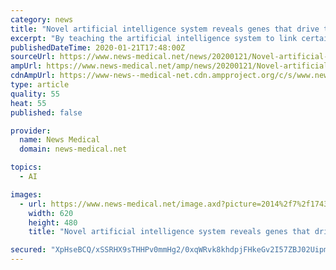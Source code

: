 ```yaml
---
category: news
title: "Novel artificial intelligence system reveals genes that drive tumor growth"
excerpt: "By teaching the artificial intelligence system to link certain DNA mutations to altered functionality, a team led by Robert Hoehndorf from KAUST's Computational Bioscience Research Center showed that they could identify genes with a known causative role in cancer and pick out dozens of putative new ones for 20 different tumor types. The ..."
publishedDateTime: 2020-01-21T17:48:00Z
sourceUrl: https://www.news-medical.net/news/20200121/Novel-artificial-intelligence-system-reveals-genes-that-drive-tumor-growth.aspx
ampUrl: https://www.news-medical.net/amp/news/20200121/Novel-artificial-intelligence-system-reveals-genes-that-drive-tumor-growth.aspx
cdnAmpUrl: https://www-news--medical-net.cdn.ampproject.org/c/s/www.news-medical.net/amp/news/20200121/Novel-artificial-intelligence-system-reveals-genes-that-drive-tumor-growth.aspx
type: article
quality: 55
heat: 55
published: false

provider:
  name: News Medical
  domain: news-medical.net

topics:
  - AI

images:
  - url: https://www.news-medical.net/image.axd?picture=2014%2f7%2f174318220-620x480.jpg
    width: 620
    height: 480
    title: "Novel artificial intelligence system reveals genes that drive tumor growth"

secured: "XpHseBCQ/xSSRHX9sTHHPv0mmHg2/0xqWRvk8khdpjFHkeGv2I57ZBJ02UipmxiWJJbSPM/INah2KXJSoM6O7WHRyHZhycdBakJ9mdg8uO+Lwqs2wYSFvaClAHNuf5mJ0x49WBNdZ35OWlR3xh5KolojJmEgMaSBF5gN4sCU9/3/75ji5ehS5cXy4yqYkFHyi+2pdWKJ5qofN+p+0UgdGHBFoPS2JDrN3jCD+rupSUxOBZrZ63XcCn0EsuZkYGvAV/on8Uu1m+LMG+xvQLMJrN6ipF6vXBk2SxgKsK6a+QA=;5XLZK7Rj8j2AbcDNF4Uyvg=="
---
```


